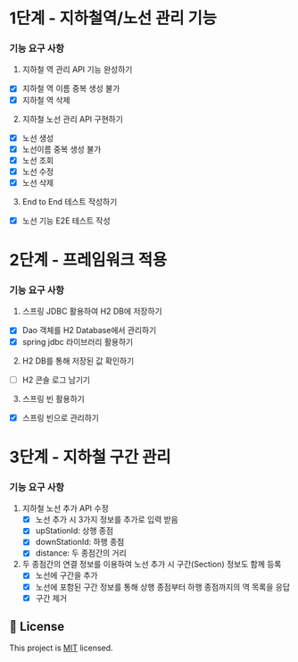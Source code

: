 
# 1단계 - 지하철역/노선 관리 기능
### 기능 요구 사항
1. 지하철 역 관리 API 기능 완성하기
- [x] 지하철 역 이름 중복 생성 불가
- [x] 지하철 역 삭제
2. 지하철 노선 관리 API 구현하기
- [x] 노선 생성
- [x] 노선이름 중복 생성 불가
- [x] 노선 조회
- [x] 노선 수정
- [x] 노선 삭제
3. End to End 테스트 작성하기
- [x] 노선 기능 E2E 테스트 작성

# 2단계 - 프레임워크 적용
### 기능 요구 사항
1. 스프링 JDBC 활용하여 H2 DB에 저장하기
- [x] Dao 객체를 H2 Database에서 관리하기
- [x] spring jdbc 라이브러리 활용하기
2. H2 DB를 통해 저장된 값 확인하기
- [ ] H2 콘솔 로그 남기기
3. 스프링 빈 활용하기
- [x] 스프링 빈으로 관리하기

# 3단계 - 지하철 구간 관리
### 기능 요구 사항
1. 지하철 노선 추가 API 수정
   - [x] 노선 추가 시 3가지 정보를 추가로 입력 받음
   - [x] upStationId: 상행 종점
   - [x] downStationId: 하행 종점
   - [x] distance: 두 종점간의 거리
2. 두 종점간의 연결 정보를 이용하여 노선 추가 시 구간(Section) 정보도 함께 등록
   - [x] 노선에 구간을 추가
   - [x] 노선에 포함된 구간 정보를 통해 상행 종점부터 하행 종점까지의 역 목록을 응답
   - [x] 구간 제거

## 📝 License

This project is [MIT](https://github.com/woowacourse/atdd-subway-map/blob/master/LICENSE) licensed.
